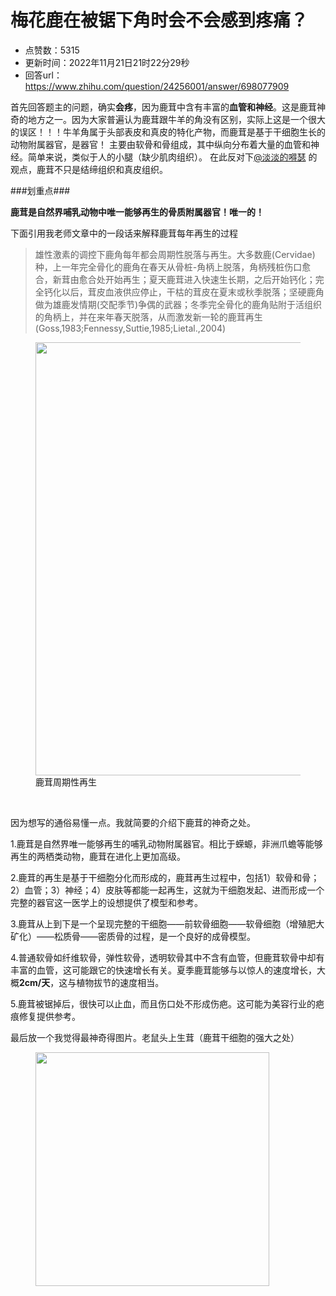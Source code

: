 # 梅花鹿在被锯下角时会不会感到疼痛？
- 点赞数：5315
- 更新时间：2022年11月21日21时22分29秒
- 回答url：https://www.zhihu.com/question/24256001/answer/698077909
<body>
 <p data-pid="4ZW0qWF0">首先回答题主的问题，确实<b>会疼</b>，因为鹿茸中含有丰富的<b>血管和神经</b>。这是鹿茸神奇的地方之一。因为大家普遍认为鹿茸跟牛羊的角没有区别，实际上这是一个很大的误区！！！牛羊角属于头部表皮和真皮的特化产物，而鹿茸是基于干细胞生长的动物附属器官，是器官！ 主要由软骨和骨组成，其中纵向分布着大量的血管和神经。简单来说，类似于人的小腿（缺少肌肉组织）。 在此反对下<a class="member_mention" href="https://www.zhihu.com/people/8fb719bb30b5c64c1c822949f68d5208" data-hash="8fb719bb30b5c64c1c822949f68d5208" data-hovercard="p$b$8fb719bb30b5c64c1c822949f68d5208">@淡淡的嘚瑟</a> 的观点，鹿茸不只是结缔组织和真皮组织。</p>
 <p data-pid="LZI1ATcZ">###划重点###</p>
 <p data-pid="LqMLHkk4"><b>鹿茸是自然界哺乳动物中唯一能够再生的骨质附属器官！唯一的！</b></p>
 <p data-pid="RdK0nKG4">下面引用我老师文章中的一段话来解释鹿茸每年再生的过程</p>
 <blockquote data-pid="u_q1pSFE">
  雄性激素的调控下鹿角每年都会周期性脱落与再生。大多数鹿(Cervidae)种，上一年完全骨化的鹿角在春天从骨桩-角柄上脱落，角柄残桩伤口愈合，新茸由愈合处开始再生；夏天鹿茸进入快速生长期，之后开始钙化；完全钙化以后，茸皮血液供应停止，干枯的茸皮在夏末或秋季脱落；坚硬鹿角做为雄鹿发情期(交配季节)争偶的武器；冬季完全骨化的鹿角贴附于活组织的角柄上，并在来年春天脱落，从而激发新一轮的鹿茸再生(Goss,1983;Fennessy,Suttie,1985;Lietal.,2004)
 </blockquote>
 <figure data-size="normal">
  <img src="https://pica.zhimg.com/50/v2-790c0fb1aed6612324db375f58418638_720w.jpg?source=1940ef5c" data-rawwidth="693" data-rawheight="523" data-size="normal" data-original-token="v2-5fd8b491ac77107536d0f095af85eb88" data-default-watermark-src="https://picx.zhimg.com/50/v2-d4dac5e1c4c0a5b476df21688c0f463d_720w.jpg?source=1940ef5c" class="origin_image zh-lightbox-thumb" width="693" data-original="https://picx.zhimg.com/v2-790c0fb1aed6612324db375f58418638_r.jpg?source=1940ef5c">
  <figcaption>
   鹿茸周期性再生
  </figcaption>
 </figure>
 <p class="ztext-empty-paragraph"><br></p>
 <p data-pid="wIybzHfi">因为想写的通俗易懂一点。我就简要的介绍下鹿茸的神奇之处。</p>
 <p data-pid="rQP0fet_">1.鹿茸是自然界唯一能够再生的哺乳动物附属器官。相比于蝾螈，非洲爪蟾等能够再生的两栖类动物，鹿茸在进化上更加高级。</p>
 <p data-pid="wC6ZNfIJ">2.鹿茸的再生是基于干细胞分化而形成的，鹿茸再生过程中，包括1）软骨和骨；2）血管；3）神经；4）皮肤等都能一起再生，这就为干细胞发起、进而形成一个完整的器官这一医学上的设想提供了模型和参考。</p>
 <p data-pid="rPNd8qRh">3.鹿茸从上到下是一个呈现完整的干细胞——前软骨细胞——软骨细胞（增殖肥大矿化）——松质骨——密质骨的过程，是一个良好的成骨模型。</p>
 <p data-pid="UM5Ly8VW">4.普通软骨如纤维软骨，弹性软骨，透明软骨其中不含有血管，但鹿茸软骨中却有丰富的血管，这可能跟它的快速增长有关。夏季鹿茸能够与以惊人的速度增长，大概<b>2cm/天</b>，这与植物拔节的速度相当。</p>
 <p data-pid="1aNGV8j2">5.鹿茸被锯掉后，很快可以止血，而且伤口处不形成伤疤。这可能为美容行业的疤痕修复提供参考。</p>
 <p data-pid="HiETeUL-">最后放一个我觉得最神奇得图片。老鼠头上生茸（鹿茸干细胞的强大之处）</p>
 <figure data-size="normal">
  <img src="https://pica.zhimg.com/50/v2-4feac529ca0ac648047a4626a00d6b0a_720w.jpg?source=1940ef5c" data-rawwidth="374" data-rawheight="457" data-size="normal" data-caption="" data-original-token="v2-b7c38930693835ad72d472aa588df675" data-default-watermark-src="https://pic1.zhimg.com/50/v2-34ca17b88c8425bed0cc026fab58f5a5_720w.jpg?source=1940ef5c" class="content_image" width="374">
 </figure>
 <p></p>
</body>
